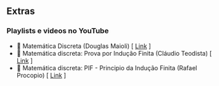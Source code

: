 ## Extras

### Playlists e videos no YouTube
- 🎥 Matemática Discreta (Douglas Maioli) [ [Link](https://www.youtube.com/playlist?list=PLrOyM49ctTx-HWypJVvn_zMO1o7oOAfVx) ] <br>
- 🎥 Matemática discreta: Prova por Indução Finita (Cláudio Teodista) [ [Link](https://www.youtube.com/watch?v=xA9DUC2dzTg) ] <br>
- 🎥 Matemática discreta: PIF - Principio da Indução Finita (Rafael Procopio) [ [Link](https://www.youtube.com/watch?v=PzHYlqL4Hpw) ] <br>
